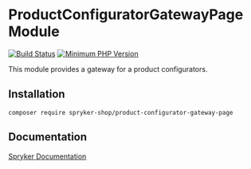 # ProductConfiguratorGatewayPage Module
[![Build Status](https://travis-ci.org/spryker-shop/product-configurator-gateway-page.svg)](https://travis-ci.org/spryker/product-configurator-gateway-page)
[![Minimum PHP Version](https://img.shields.io/badge/php-%3E%3D%207.3-8892BF.svg)](https://php.net/)

This module provides a gateway for a product configurators.

## Installation

```
composer require spryker-shop/product-configurator-gateway-page
```

## Documentation

[Spryker Documentation](https://academy.spryker.com/developing_with_spryker/module_guide/modules.html)
